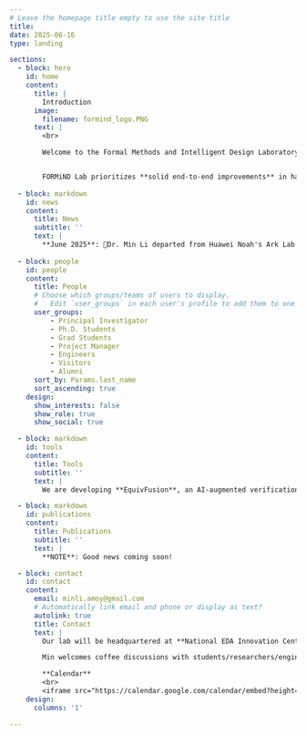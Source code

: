 ```yaml
---
# Leave the homepage title empty to use the site title
title:
date: 2025-06-16
type: landing

sections:
  - block: hero
    id: home
    content:
      title: |
        Introduction 
      image:
        filename: formind_logo.PNG
      text: |
        <br>

        Welcome to the Formal Methods and Intelligent Design Laboratory (**FORMiND Lab**), led by Dr. Min LI. Established in June 2025, FORMiND Lab is affiliated with both [NCTIEDA](https://www.nctieda.com/) and [the School of Integrated Circuits at Southeast University](https://ic.seu.edu.cn/); our research group is primarily based in Nanjing and Shenzhen, China.


        FORMiND Lab prioritizes **solid end-to-end improvements** in hardware design and verification, moving beyond paper/胶片-only "breakthroughs". Ultimately, our goal is to empower China's domestic hardware formal verification tools (with design considerations to follow) to achieve global leadership. 
  
  - block: markdown
    id: news
    content:
      title: News
      subtitle: ''
      text: |
        **June 2025**: 🎉Dr. Min Li departed from Huawei Noah's Ark Lab and just launched the FORMiND Lab website; he will join Southeast University this summer. 🎉Welcoming **Xudong Hu** as the inaugural member, who commences his Ph.D. program in Fall 2025.
  
  - block: people
    id: people
    content:
      title: People
      # Choose which groups/teams of users to display.
      #   Edit `user_groups` in each user's profile to add them to one or more of these groups.
      user_groups:
          - Principal Investigator
          - Ph.D. Students
          - Grad Students
          - Project Manager
          - Engineers
          - Visitors
          - Alumni
      sort_by: Params.last_name
      sort_ascending: true
    design:
      show_interests: false
      show_role: true
      show_social: true

  - block: markdown
    id: tools
    content:
      title: Tools
      subtitle: ''
      text: | 
        We are developing **EquivFusion**, an AI-augmented verification toolchain built on [circt](https://github.com/llvm/circt). It unifies equivalence checking from algorithms to netlists for efficient sign-off. The codebase is scheduled for release by Q4 2025

  - block: markdown
    id: publications
    content:
      title: Publications 
      subtitle: ''
      text: |
        **NOTE**: Good news coming soon!

  - block: contact
    id: contact
    content:
      email: minli.amoy@gmail.com
      # Automatically link email and phone or display as text?
      autolink: true
      title: Contact
      text: |
        Our lab will be headquartered at **National EDA Innovation Center (NCTIEDA), Jiangbei, Nanjing**. We are looking for motivated students to join FORMiND Lab as research interns, master or Ph.D. students in Southeast University! Experienced engineers are also welcome - NCTIEDA offers competitive compensation packages exceeding industry standards in the EDA field.

        Min welcomes coffee discussions with students/researchers/engineers passionate about developing cutting-edge EDA tools! Please note that Min splits his time between **Shenzhen** and **Nanjing**; advance email coordination is preferred for on-site meetings.

        **Calendar**
        <br>
        <iframe src="https://calendar.google.com/calendar/embed?height=600&wkst=2&ctz=Asia%2FHong_Kong&showPrint=0&mode=WEEK&src=bWlubGkuYW1veUBnbWFpbC5jb20&src=ZW4uY2hpbmEjaG9saWRheUBncm91cC52LmNhbGVuZGFyLmdvb2dsZS5jb20&color=%23039be5&color=%230b8043" style="border:solid 1px #777" width="800" height="600" frameborder="0" scrolling="no"></iframe>    
    design:
      columns: '1'

---
```

